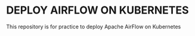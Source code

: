 # DEPLOY AIRFLOW ON KUBERNETES

This repository is for practice to deploy Apache AirFlow on Kubernetes
